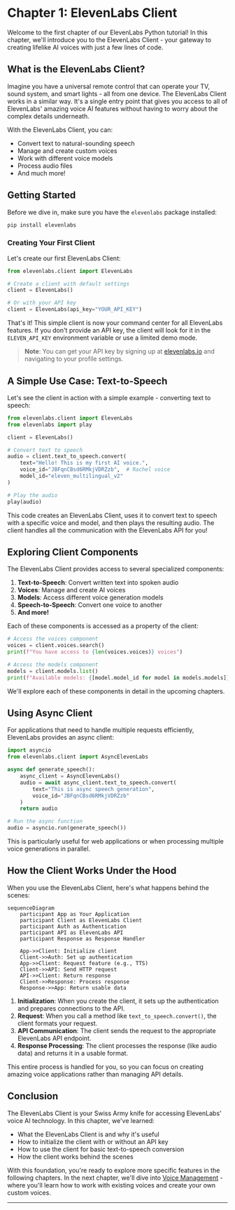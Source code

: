# Chapter 1: ElevenLabs Client

Welcome to the first chapter of our ElevenLabs Python tutorial! In this chapter, we'll introduce you to the ElevenLabs Client - your gateway to creating lifelike AI voices with just a few lines of code.

## What is the ElevenLabs Client?

Imagine you have a universal remote control that can operate your TV, sound system, and smart lights - all from one device. The ElevenLabs Client works in a similar way. It's a single entry point that gives you access to all of ElevenLabs' amazing voice AI features without having to worry about the complex details underneath.

With the ElevenLabs Client, you can:
- Convert text to natural-sounding speech
- Manage and create custom voices
- Work with different voice models
- Process audio files
- And much more!

## Getting Started

Before we dive in, make sure you have the `elevenlabs` package installed:

```bash
pip install elevenlabs
```

### Creating Your First Client

Let's create our first ElevenLabs Client:

```python
from elevenlabs.client import ElevenLabs

# Create a client with default settings
client = ElevenLabs()

# Or with your API key
client = ElevenLabs(api_key="YOUR_API_KEY")
```

That's it! This simple client is now your command center for all ElevenLabs features. If you don't provide an API key, the client will look for it in the `ELEVEN_API_KEY` environment variable or use a limited demo mode.

> **Note**: You can get your API key by signing up at [elevenlabs.io](https://elevenlabs.io) and navigating to your profile settings.

## A Simple Use Case: Text-to-Speech

Let's see the client in action with a simple example - converting text to speech:

```python
from elevenlabs.client import ElevenLabs
from elevenlabs import play

client = ElevenLabs()

# Convert text to speech
audio = client.text_to_speech.convert(
    text="Hello! This is my first AI voice.",
    voice_id="JBFqnCBsd6RMkjVDRZzb",  # Rachel voice
    model_id="eleven_multilingual_v2"
)

# Play the audio
play(audio)
```

This code creates an ElevenLabs Client, uses it to convert text to speech with a specific voice and model, and then plays the resulting audio. The client handles all the communication with the ElevenLabs API for you!

## Exploring Client Components

The ElevenLabs Client provides access to several specialized components:

1. **Text-to-Speech**: Convert written text into spoken audio
2. **Voices**: Manage and create AI voices
3. **Models**: Access different voice generation models
4. **Speech-to-Speech**: Convert one voice to another
5. **And more!**

Each of these components is accessed as a property of the client:

```python
# Access the voices component
voices = client.voices.search()
print(f"You have access to {len(voices.voices)} voices")

# Access the models component
models = client.models.list()
print(f"Available models: {[model.model_id for model in models.models]}")
```

We'll explore each of these components in detail in the upcoming chapters.

## Using Async Client

For applications that need to handle multiple requests efficiently, ElevenLabs provides an async client:

```python
import asyncio
from elevenlabs.client import AsyncElevenLabs

async def generate_speech():
    async_client = AsyncElevenLabs()
    audio = await async_client.text_to_speech.convert(
        text="This is async speech generation",
        voice_id="JBFqnCBsd6RMkjVDRZzb"
    )
    return audio

# Run the async function
audio = asyncio.run(generate_speech())
```

This is particularly useful for web applications or when processing multiple voice generations in parallel.

## How the Client Works Under the Hood

When you use the ElevenLabs Client, here's what happens behind the scenes:

```mermaid
sequenceDiagram
    participant App as Your Application
    participant Client as ElevenLabs Client
    participant Auth as Authentication
    participant API as ElevenLabs API
    participant Response as Response Handler
    
    App->>Client: Initialize client
    Client->>Auth: Set up authentication
    App->>Client: Request feature (e.g., TTS)
    Client->>API: Send HTTP request
    API->>Client: Return response
    Client->>Response: Process response
    Response->>App: Return usable data
```

1. **Initialization**: When you create the client, it sets up the authentication and prepares connections to the API.
2. **Request**: When you call a method like `text_to_speech.convert()`, the client formats your request.
3. **API Communication**: The client sends the request to the appropriate ElevenLabs API endpoint.
4. **Response Processing**: The client processes the response (like audio data) and returns it in a usable format.

This entire process is handled for you, so you can focus on creating amazing voice applications rather than managing API details.

## Conclusion

The ElevenLabs Client is your Swiss Army knife for accessing ElevenLabs' voice AI technology. In this chapter, we've learned:

- What the ElevenLabs Client is and why it's useful
- How to initialize the client with or without an API key
- How to use the client for basic text-to-speech conversion
- How the client works behind the scenes

With this foundation, you're ready to explore more specific features in the following chapters. In the next chapter, we'll dive into [Voice Management](02_voice_management_.md) - where you'll learn how to work with existing voices and create your own custom voices.

---

